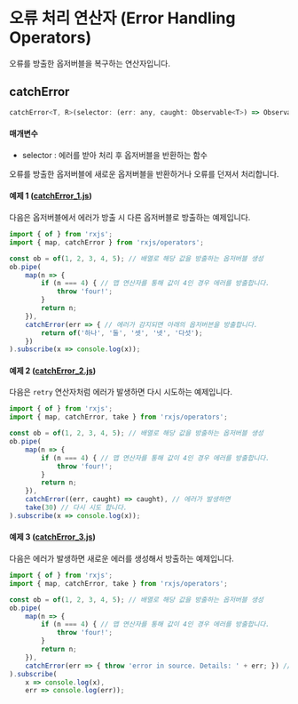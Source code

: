 # 오류 처리 연산자 (Error Handling Operators)
오류를 방출한 옵저버블을 복구하는 연산자입니다.

## catchError
```javascript
catchError<T, R>(selector: (err: any, caught: Observable<T>) => ObservableInput<R>): OperatorFunction<T, T | R>
```
#### 매개변수
* selector : 에러를 받아 처리 후 옵저버블을 반환하는 함수

오류를 방출한 옵저버블에 새로운 옵저버블을 반환하거나 오류를 던져서 처리합니다.

#### 예제 1 ([catchError_1.js](./catchError_1.js))
다음은 옵저버블에서 에러가 방출 시 다른 옵저버블로 방출하는 예제입니다.
```javascript
import { of } from 'rxjs';
import { map, catchError } from 'rxjs/operators';

const ob = of(1, 2, 3, 4, 5); // 배열로 해당 값을 방출하는 옵저버블 생성
ob.pipe(
    map(n => {
        if (n === 4) { // 맵 연산자를 통해 값이 4인 경우 에러를 방출합니다.
            throw 'four!';
        }
        return n;
    }),
    catchError(err => { // 에러가 감지되면 아래의 옵저버븐을 방출합니다.
        return of('하나', '둘', '셋', '넷', '다섯');
    })
).subscribe(x => console.log(x));
```

#### 예제 2 ([catchError_2.js](./catchError_2.js))
다음은 <code>retry</code> 연산자처럼 에러가 발생하면 다시 시도하는 예제입니다.
```javascript
import { of } from 'rxjs';
import { map, catchError, take } from 'rxjs/operators';

const ob = of(1, 2, 3, 4, 5); // 배열로 해당 값을 방출하는 옵저버블 생성
ob.pipe(
    map(n => {
        if (n === 4) { // 맵 연산자를 통해 값이 4인 경우 에러를 방출합니다.
            throw 'four!';
        }
        return n;
    }),
    catchError((err, caught) => caught), // 에러가 발생하면
    take(30) // 다시 시도 합니다.
).subscribe(x => console.log(x));
```

#### 예제 3 ([catchError_3.js](./catchError_3.js))
다음은 에러가 발생하면 새로운 에러를 생성해서 방출하는 예제입니다.
```javascript
import { of } from 'rxjs';
import { map, catchError, take } from 'rxjs/operators';

const ob = of(1, 2, 3, 4, 5); // 배열로 해당 값을 방출하는 옵저버블 생성
ob.pipe(
    map(n => {
        if (n === 4) { // 맵 연산자를 통해 값이 4인 경우 에러를 방출합니다.
            throw 'four!';
        }
        return n;
    }),
    catchError(err => { throw 'error in source. Details: ' + err; }) // 에러가 발생하면 새로운 에러 객체를 반환
).subscribe(
    x => console.log(x),
    err => console.log(err));
```